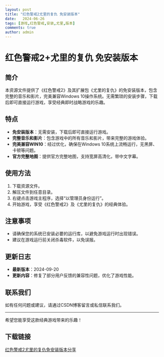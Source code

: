```yaml
---
layout: post
title: "红色警戒2尤里的复仇 免安装版本"
date:   2024-06-26
tags: [游戏,红色警戒,安装,尤里,版本]
comments: true
author: admin
---
```

# 红色警戒2+尤里的复仇 免安装版本

## 简介

本资源文件提供了《红色警戒2》及其扩展包《尤里的复仇》的免安装版本，包含完整的音乐和影片，完美兼容Windows 10操作系统。无需繁琐的安装步骤，下载后即可直接运行游戏，享受经典即时战略游戏的乐趣。

## 特点

- **免安装版本**：无需安装，下载后即可直接运行游戏。
- **完整音乐和影片**：包含游戏中的所有音乐和影片，带来完整的游戏体验。
- **完美兼容WIN10**：经过优化，确保在Windows 10系统上流畅运行，无黑屏、卡顿等问题。
- **官方完整地图**：提供官方完整地图，支持宽屏高清化，带中文字幕。

## 使用方法

1. 下载资源文件。
2. 解压文件到任意目录。
3. 右键点击游戏主程序，选择“以管理员身份运行”。
4. 开始游戏，享受《红色警戒2》及《尤里的复仇》的经典体验。

## 注意事项

- 请确保您的系统已安装必要的运行库，以避免游戏运行时出现错误。
- 建议在游戏运行前关闭杀毒软件，以免误报。

## 更新日志

- **最新版本**：2024-09-20
- **更新内容**：修复了部分用户反馈的兼容性问题，优化了游戏性能。

## 联系我们

如有任何问题或建议，请通过CSDN博客留言或私信联系我们。

---

希望您能享受这款经典游戏带来的乐趣！

## 下载链接

[红色警戒2尤里的复仇免安装版本分享](https://pan.quark.cn/s/ef903abd03dd)